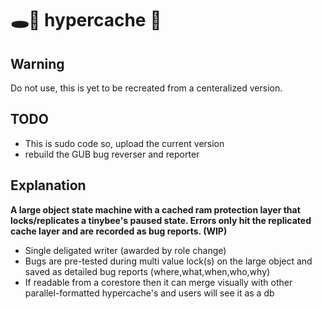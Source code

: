 # 🕳🥊 hypercache 🧼

## Warning
Do not use, this is yet to be recreated from a centeralized version.

## TODO
- This is sudo code so, upload the current version
- rebuild the GUB bug reverser and reporter

## Explanation
**A large object state machine with a cached ram protection layer that locks/replicates a tinybee's paused state. Errors only hit the replicated cache layer and are recorded as bug reports. (WIP)**

- Single deligated writer (awarded by role change)
- Bugs are pre-tested during multi value lock(s) on the large object and saved as detailed bug reports (where,what,when,who,why)
- If readable from a corestore then it can merge visually with other parallel-formatted hypercache's and users will see it as a db
